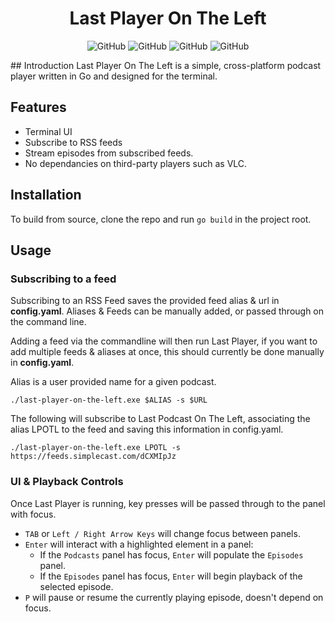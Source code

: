<!-- markdownlint-disable MD004 MD033 MD034 -->

<div align="center">

# Last Player On The Left

</div>
<p align="center">
	<img alt="GitHub" src="https://img.shields.io/github/license/Wombatlord/last-player-on-the-left?logo=Github&logoColor=green">
	<img alt="GitHub" src="https://img.shields.io/github/last-commit/Wombatlord/last-player-on-the-left?color=purple&logo=github&logoColor=purple">
	<img alt="GitHub" src="https://img.shields.io/github/languages/top/Wombatlord/last-player-on-the-left?label=Go&logo=go">
	<img alt="GitHub" src="https://img.shields.io/github/go-mod/go-version/Wombatlord/last-player-on-the-left?logo=go"></p>
## Introduction
Last Player On The Left is a simple, cross-platform podcast player written in Go and designed for the terminal.

## Features
- Terminal UI
- Subscribe to RSS feeds
- Stream episodes from subscribed feeds.
- No dependancies on third-party players such as VLC.

## Installation
To build from source, clone the repo and run `go build` in the project root.

## Usage

### Subscribing to a feed
Subscribing to an RSS Feed saves the provided feed alias & url in **config.yaml**.
Aliases & Feeds can be manually added, or passed through on the command line.

Adding a feed via the commandline will then run Last Player, if you want to add multiple feeds & aliases at once, this should currently be done manually in **config.yaml**.

Alias is a user provided name for a given podcast.

`./last-player-on-the-left.exe $ALIAS -s $URL`

The following will subscribe to Last Podcast On The Left, associating the alias LPOTL to the feed and saving this information in config.yaml.

`./last-player-on-the-left.exe LPOTL -s https://feeds.simplecast.com/dCXMIpJz`

### UI & Playback Controls
Once Last Player is running, key presses will be passed through to the panel with focus.

- `TAB` or `Left / Right Arrow Keys` will change focus between panels.
- `Enter` will interact with a highlighted element in a panel:
	- If the `Podcasts` panel has focus, `Enter` will populate the `Episodes` panel.
	- If the `Episodes` panel has focus, `Enter` will begin playback of the selected episode.
- `P` will pause or resume the currently playing episode, doesn't depend on focus.